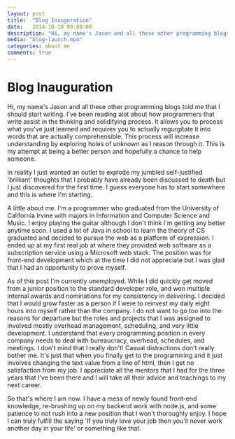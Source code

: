 ```yaml
---
layout: post
title:  "Blog Inauguration"
date:   2014-10-10 08:00:00
description: "Hi, my name's Jason and all these other programming blogs told me that I should start writing. I've been reading alot about how programmers that write assist in the thinking and solidifying process."
media: "blog-launch.mp4"
categories: about me
comments: true
---
```


# Blog Inauguration

Hi, my name's Jason and all these other programming blogs told me that I should start writing. I've been reading alot about how programmers that write assist in the thinking and solidifying process. It allows you to process what you've just learned and requires you to actually regurgitate it into words that are actually comprehensible. This process will increase understanding by exploring holes of unknown as I reason through it. This is my attempt at being a better person and hopefully a chance to help someone.

In reality I just wanted an outlet to explode my jumbled self-justified 'brilliant' thoughts that I probably have already been discussed to death but I just discovered for the first time. I guess everyone has to start somewhere and this is where I'm starting.

A little about me. I'm a programmer who graduated from the University of California Irvine with majors in Information and Computer Science and Music. I enjoy playing the guitar although I don't think I'm getting any better anytime soon. I used a lot of Java in school to learn the theory of CS graduated and decided to pursue the web as a platform of expression. I ended up at my first real job at where they provided web software as a subscription service using a Microsoft web stack. The position was for front-end development which at the time I did not appreciate but I was glad that I had an opportunity to prove myself.

As of this post I'm currently unemployed. While I did quickly get moved from a junior position to the standard developer role, and won multiple internal awards and nominations for my consistency in delivering. I decided that I would grow faster as a person if I were to reinvest my daily eight hours into myself rather than the company. I do not want to go too into the reasons for departure but the roles and projects that I was assigned to involved mostly overhead management, scheduling, and very little development. I understand that every programming position in every company needs to deal with bureaucracy, overhead, schedules, and meetings. I don't mind that I really don't! Casual distractions don't really bother me. It's just that when you finally get to the programming and it just involves changing the text value from a line of html, then I get no satisfaction from my job. I appreciate all the mentors that I had for the three years that I've been there and I will take all their advice and teachings to my next career.

So that's where I am now. I have a mess of newly found front-end knowledge, re-brushing up on my backend work with node.js, and some patience to not rush into a new position that I won't thoroughly enjoy. I hope I can truly fulfill the saying 'If you truly love your job then you'll never work another day in your life' or something like that.